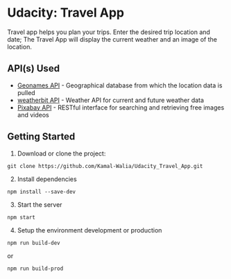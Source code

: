# Udacity: Travel App

Travel app helps you plan your trips. Enter the desired trip location and date; The Travel App will display the current weather and an image of the location.

## API(s) Used

* [Geonames API](http://www.geonames.org/export/web-services.html) - Geographical database from which the location data is pulled
* [weatherbit API](https://www.weatherbit.io/) - Weather API for current and future weather data
* [Pixabay API](https://pixabay.com/api/docs/) - RESTful interface for searching and retrieving free images and videos

## Getting Started

1. Download or clone the project:
```
git clone https://github.com/Kamal-Walia/Udacity_Travel_App.git
```
2. Install dependencies
```
npm install --save-dev
```
3. Start the server
```
npm start
```
4. Setup the environment development or production
```
npm run build-dev
```
or 
```
npm run build-prod
```